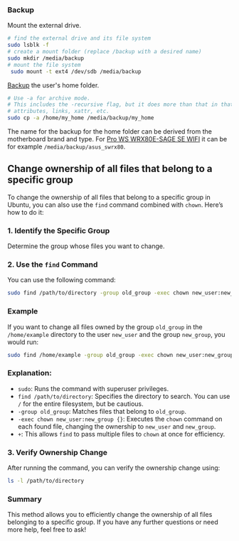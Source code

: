 ### Backup

Mount the external drive.

```bash
# find the external drive and its file system
sudo lsblk -f
# create a mount folder (replace /backup with a desired name)
sudo mkdir /media/backup
# mount the file system
 sudo mount -t ext4 /dev/sdb /media/backup
```

[Backup](https://unix.stackexchange.com/a/43608) the user's home folder.

```bash
# Use -a for archive mode.
# This includes the -recursive flag, but it does more than that in that it preserves
# attributes, links, xattr, etc.
sudo cp -a /home/my_home /media/backup/my_home
```

The name for the backup for the home folder can be derived from the motherboard brand and type. For [Pro WS WRX80E-SAGE SE WIFI](https://www.asus.com/us/motherboards-components/motherboards/workstation/pro-ws-wrx80e-sage-se-wifi/techspec/) it can be for example  `/media/backup/asus_swrx80`.

## Change ownership of all files that belong to a specific group

To change the ownership of all files that belong to a specific group in Ubuntu, you can also use the `find` command combined with `chown`. Here’s how to do it:

### 1. Identify the Specific Group
Determine the group whose files you want to change.

### 2. Use the `find` Command
You can use the following command:

```bash
sudo find /path/to/directory -group old_group -exec chown new_user:new_group {} +
```

### Example
If you want to change all files owned by the group `old_group` in the `/home/example` directory to the user `new_user` and the group `new_group`, you would run:

```bash
sudo find /home/example -group old_group -exec chown new_user:new_group {} +
```

### Explanation:
- `sudo`: Runs the command with superuser privileges.
- `find /path/to/directory`: Specifies the directory to search. You can use `/` for the entire filesystem, but be cautious.
- `-group old_group`: Matches files that belong to `old_group`.
- `-exec chown new_user:new_group {}`: Executes the `chown` command on each found file, changing the ownership to `new_user` and `new_group`.
- `+`: This allows `find` to pass multiple files to `chown` at once for efficiency.

### 3. Verify Ownership Change
After running the command, you can verify the ownership change using:

```bash
ls -l /path/to/directory
```

### Summary
This method allows you to efficiently change the ownership of all files belonging to a specific group. If you have any further questions or need more help, feel free to ask!